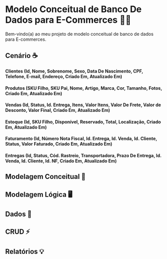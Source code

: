 # Modelo Conceitual de Banco De Dados para E-Commerces 👨‍💼

Bem-vindo(a) ao meu projeto de modelo conceitual de banco de dados para E-commerces.

## Cenário ☕️

#### Clientes (Id, Nome, Sobrenome, Sexo, Data De Nascimento, CPF, Telefone, E-mail, Endereço, Criado Em, Atualizado Em)
#### Produtos (SKU Filho, SKU Pai, Nome, Artigo, Marca, Cor, Tamanho, Fotos, Criado Em, Atualizado Em)
#### Vendas (Id, Status, Id. Entrega, Itens, Valor Itens, Valor De Frete, Valor de Desconto, Valor Final, Criado Em, Atualizado Em)
#### Estoque (Id, SKU Filho, Disponível, Reservado, Total, Localização, Criado Em, Atualizado Em)
#### Faturamento (Id, Número Nota Fiscal, Id. Entrega, Id. Venda, Id. Cliente, Status, Valor Faturado, Criado Em, Atualizado Em)
#### Entregas (Id, Status, Cód. Rastreio, Transportadora, Prazo De Entrega, Id. Venda, Id. Cliente, Id. NF, Criado Em, Atualizado Em)


## Modelagem Conceitual 🦄

## Modelagem Lógica 🖥️

## Dados 📜

## CRUD ⚡

## Relatórios 💡
